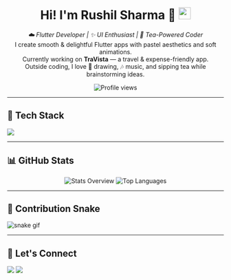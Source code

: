 <!-- HEADER -->
<h1 align="center">
  Hi! I'm Rushil Sharma 🌸
  <img src="https://raw.githubusercontent.com/MartinHeinz/MartinHeinz/master/wave.gif" width="28">
</h1>

<p align="center">
  <em>☁️ Flutter Developer | ✨ UI Enthusiast | 🍵 Tea-Powered Coder</em><br>
  I create smooth & delightful Flutter apps with pastel aesthetics and soft animations.<br>
  Currently working on <b>TraVista</b> — a travel & expense-friendly app.<br>
  Outside coding, I love 🎨 drawing, 🎶 music, and sipping tea while brainstorming ideas.
</p>

<p align="center">
  <img src="https://komarev.com/ghpvc/?username=Byte-Rush&style=flat&color=ffb6c1&abbreviated=true" alt="Profile views" />
</p>

---

## 🌸 Tech Stack  
<p>
  <img src="https://skillicons.dev/icons?i=flutter,dart,firebase,git,github,androidstudio,vscode,canva,figma,html,css" />
</p>

---

## 📊 GitHub Stats  
<div align="center">
  
![Stats Overview](https://github-readme-stats.vercel.app/api?username=Byte-Rush&show_icons=true&theme=tokyonight&hide_border=true)
![Top Languages](https://github-readme-stats.vercel.app/api/top-langs/?username=Byte-Rush&layout=compact&theme=tokyonight&hide_border=true)

</div>

---

## 🐍 Contribution Snake
![snake gif](https://raw.githubusercontent.com/Byte-Rush/Byte-Rush/output/github-contribution-grid-snake.svg)

---

## 💌 Let's Connect  
<p>
<a href="https://www.linkedin.com/in/rushil-sharma-70b189203/"><img src="https://img.shields.io/badge/LinkedIn-0A66C2?logo=linkedin&logoColor=white" /></a>
<a href="mailto:rushil@example.com"><img src="https://img.shields.io/badge/Email-D14836?logo=gmail&logoColor=white" /></a>
</p>

